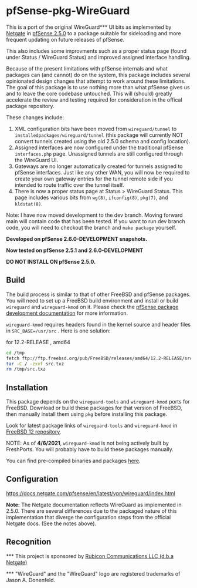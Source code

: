 # pfSense-pkg-WireGuard
This is a port of the original WireGuard*** UI bits as implemented by [Netgate](https://www.netgate.com/) in [pfSense 2.5.0](https://github.com/pfsense/pfsense/tree/RELENG_2_5_0) to a package suitable for sideloading and more frequent updating on future releases of pfSense.

This also includes some improvments such as a proper status page (found under Status / WireGuard Status) and improved assigned interface handling.

Because of the present limitations with pfSense internals and what packages can (and cannot) do on the system, this package includes several opinionated design changes that attempt to work around these limitations. The goal of this package is to use nothing more than what pfSense gives us and to leave the core codebase untouched. This will (should) greatly accelerate the review and testing required for consideration in the offical package repository.

These changes include: 
1. XML configuration bits have been moved from `wireguard/tunnel` to `installedpackages/wireguard/tunnel` (this package will currently NOT convert tunnels created using the old 2.5.0 schema and config location).
3. Assigned interfaces are now configured under the traditional pfSense `interfaces.php` page. Unassigned tunnels are still configured through the WireGuard UI.
4. Gateways are no longer automatically created for tunnels assigned to pfSense interfaces. Just like any other WAN, you will now be required to create your own gateway entries for the tunnel remote side if you intended to route traffic over the tunnel itself.
5. There is now a proper status page at Status > WireGuard Status. This page includes various bits from `wg(8)`, `ifconfig(8)`, `pkg(7)`, and `kldstat(8)`. 

Note: I have now moved development to the dev branch. Moving forward main will contain code that has been tested. If you want to run dev branch code, you will need to checkout the branch and `make package` yourself.

**Developed on pfSense 2.6.0-DEVELOPMENT snapshots.**

**Now tested on pfSense 2.5.1 and 2.6.0-DEVELOPMENT**

**DO NOT INSTALL ON pfSense 2.5.0.** 

## Build
The build process is similar to that of other FreeBSD and pfSense packages. You will need to set up a FreeBSD build environment and install or build `wireguard` and `wireguard-kmod` on it. Please check the [pfSense package development documentation](https://docs.netgate.com/pfsense/en/latest/development/developing-packages.html#testing-building-individual-packages) for more information.

`wireguard-kmod` requires headers found in the kernel source and header files in `SRC_BASE=/usr/src` . Here is one solution:

for 12.2-RELEASE , amd64
```bash
cd /tmp
fetch ftp://ftp.freebsd.org/pub/FreeBSD/releases/amd64/12.2-RELEASE/src.txz
tar -C / -zxvf src.txz
rm /tmp/src.txz
```

## Installation
This package depends on the `wireguard-tools` and `wireguard-kmod` ports for FreeBSD. Download or build these packages for that version of FreeBSD, then manually install them using `pkg` before installing this package.

Look for latest package links of `wireguard-tools` and `wireguard-kmod` in [FreeBSD 12 repository](https://pkg.freebsd.org/FreeBSD:12:amd64/latest/All/). 

NOTE: As of **4/6/2021**, `wireguard-kmod` is not being actively built by FreshPorts. You will probably have to build these packages manually.

You can find pre-compiled binaries and packages [here](https://github.com/theonemcdonald/pfSense-pkg-WireGuard/releases).

## Configuration

https://docs.netgate.com/pfsense/en/latest/vpn/wireguard/index.html

**Note:** The Netgate documentation reflects WireGuard as implemented in 2.5.0. There are several differences due to the packaged nature of this implementation that diverge the configuration steps from the official Netgate docs. (See the notes above).

## Recognition

\*** This project is sponsored by [Rubicon Communications LLC (d.b.a Netgate)](https:/www.netgate.com/)

\*** "WireGuard" and the "WireGuard" logo are registered trademarks of Jason A. Donenfeld.

